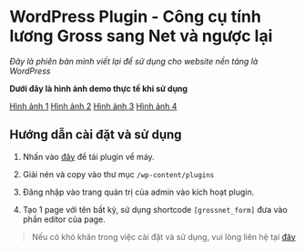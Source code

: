 # WordPress Plugin - Công cụ tính lương Gross sang Net và ngược lại

*Đây là phiên bản mình viết lại để sử dụng cho website nền tảng là WordPress*

**Dưới đây là hình ảnh demo thực tế khi sử dụng**

[Hình ảnh 1](https://i.imgur.com/Msnz7L2.jpg)
[Hình ảnh 2](https://i.imgur.com/jMptSNg.jpg)
[Hình ảnh 3](https://i.imgur.com/8aCIAHf.jpg)
[Hình ảnh 4](https://i.imgur.com/ZMLJDuL.jpg)

## Hướng dẫn cài đặt và sử dụng

1. Nhấn vào [đây](https://github.com/quangpro1610/gross-net-wp/archive/master.zip) để tải plugin về máy.

2. Giải nén và copy vào thư mục `/wp-content/plugins`

3. Đăng nhập vào trang quản trị của admin vào kích hoạt plugin.

4. Tạo 1 page với tên bất kỳ, sử dụng shortcode `[grossnet_form]` đưa vào phần editor của page.

> Nếu có khó khăn trong việc cài đặt và sử dụng, vui lòng liên hệ tại [đây](https://codedaokysu.com/#contact)

